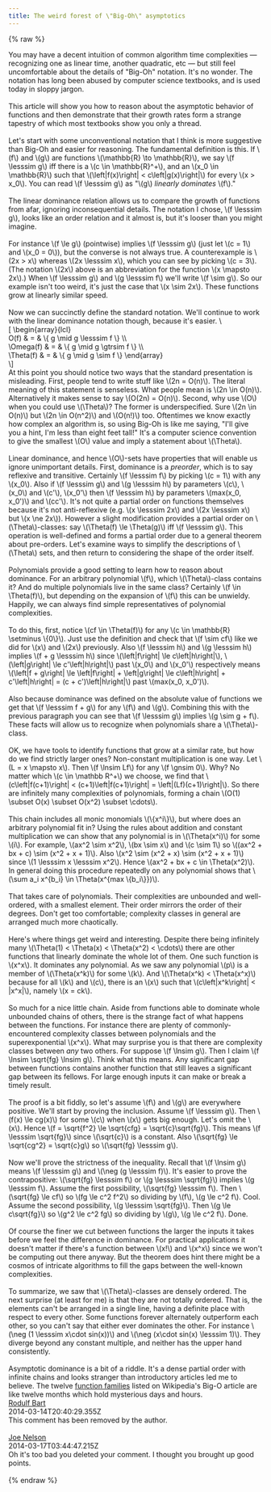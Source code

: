 ```yaml
---
title: The weird forest of \"Big-Oh\" asymptotics
---
```


{% raw %}
<div class="css-full-post-content js-full-post-content">
<span style="font-weight: normal;">You may have a decent intuition of common algorithm time complexities — recognizing one as linear time, another quadratic, etc — but still feel uncomfortable about the details of "Big-Oh" notation.&nbsp;It's no wonder. The notation has long been abused by computer science textbooks, and is used today in sloppy jargon.</span><br /><span style="font-weight: normal;"><br /></span>This article will show you how to reason about the asymptotic behavior of functions and then demonstrate that their growth rates form a strange tapestry of which most textbooks show you only a thread.<br /><br />Let's start with some unconventional notation that I think is more suggestive than Big-Oh and easier for reasoning. The fundamental definition is this. If \(f\) and \(g\) are functions \(\mathbb{R} \to \mathbb{R}\), we say \(f \lesssim g\) iff there is a \(c \in \mathbb{R}^+\), and an \(x_0 \in \mathbb{R}\) such that \(\left|f(x)\right| &lt; c\left|g(x)\right|\) for every \(x &gt; x_0\). You can read \(f \lesssim g\) as "\(g\) <i>linearly dominates</i> \(f\)."<br /><div><br />The linear dominance relation allows us to compare the growth of functions from afar, ignoring inconsequential details. The notation I chose, \(f \lesssim g\), looks like an order relation and it almost is, but it's looser than you might imagine.<br /><br />For instance \(f \le g\) (pointwise) implies \(f \lesssim g\) (just let \(c = 1\) and \(x_0 = 0\)), but the converse is not always true. A counterexample is \(2x &gt; x\) whereas \(2x \lesssim x\), which you can see by picking \(c = 3\). (The notation \(2x\) above is an abbreviation for the function \(x \mapsto 2x\).) When \(f \lesssim g\) and \(g \lesssim f\) we'll write \(f \sim g\). So our example isn't too weird, it's just the case that \(x \sim 2x\). These functions grow at linearly similar speed.<br /><br />Now we can succinctly define the standard notation. We'll continue to work with the linear dominance notation though, because it's easier. \[&nbsp;\begin{array}{lcl}<br />O(f) &amp; = &amp; \{ g \mid g \lesssim f \} \\<br />\Omega(f) &amp; = &amp; \{ g \mid g \gtrsim f \} \\<br />\Theta(f) &amp; = &amp; \{ g \mid g \sim f \} \end{array}<br />\]<br />At this point you should notice two ways that the standard presentation is misleading. First, people tend to write stuff like \(2n = O(n)\). The literal meaning of this statement is senseless. What people mean is \(2n \in O(n)\). Alternatively it makes sense to say \(O(2n) = O(n)\). Second, why use \(O\) when you could use \(\Theta\)? The former is underspecified. Sure \(2n \in O(n)\) but \(2n \in O(n^2)\) and \(O(n!)\) too. Oftentimes we know exactly how complex an algorithm is, so using Big-Oh is like me saying, "I'll give you a hint, I'm less than eight feet tall!" It's a computer science convention to give the smallest \(O\) value and imply a statement about \(\Theta\).<br /><br />Linear dominance, and hence \(O\)-sets have properties that will enable us ignore unimportant details. First, dominance is a <i>preorder</i>, which is to say reflexive and transitive. Certainly \(f \lesssim f\) by picking \(c = 1\) with any \(x_0\). Also if \(f \lesssim g\) and \(g \lesssim h\) by parameters \(c\), \(x_0\) and \(c'\), \(x_0'\) then \(f \lesssim h\) by parameters \(max(x_0, x_0')\) and \(cc'\). It's not quite a partial order on functions themselves because it's not anti-reflexive (e.g. \(x \lesssim 2x\) and \(2x \lesssim x\) but \(x \ne 2x\)). However a slight modification provides a partial order on \(\Theta\)-classes: say \(\Theta(f) \le \Theta(g)\) iff \(f \lesssim g\). This operation is well-defined and forms a partial order due to a general theorem about pre-orders. Let's examine ways to simplify the descriptions of \(\Theta\) sets, and then return to considering the shape of the order itself.<br /><br />Polynomials provide a good setting to learn how to reason about dominance. For an arbitrary polynomial \(f\), which \(\Theta\)-class contains it? And do multiple polynomials live in the same class? Certainly \(f \in \Theta(f)\), but depending on the expansion of \(f\) this can be unwieldy. Happily, we can always find simple representatives of polynomial complexities.<br /><br />To do this, first, notice \(cf \in \Theta(f)\) for any \(c \in \mathbb{R} \setminus \{0\}\). Just use the definition and check that \(f \sim cf\) like we did for \(x\) and \(2x\) previously. Also \(f \lesssim h\) and \(g \lesssim h\) implies \(f + g \lesssim h\) since \(\left|f\right| \le c\left|h\right|\), \(\left|g\right| \le c'\left|h\right|\) past \(x_0\) and \(x_0'\) respectively means \(\left|f + g\right| \le \left|f\right| + \left|g\right| \le c\left|h\right| + c'\left|h\right| = (c + c')\left|h\right|\) past \(max(x_0, x_0')\).<br /><br />Also because dominance was defined on the absolute value of functions we get that \(f \lesssim f + g\) for any \(f\) and \(g\). Combining this with the previous paragraph you can see that \(f \lesssim g\) implies \(g \sim g + f\). These facts will allow us to recognize when polynomials share a \(\Theta\)-class.<br /><br />OK, we have tools to identify functions that grow at a similar rate, but how do we find strictly larger ones? Non-constant multiplication is one way. Let \(L = x \mapsto x\). Then \(f \lnsim Lf\) for any \(f \gnsim 0\). Why? No matter which \(c \in \mathbb R^+\) we choose, we find that \(c\left|f(c+1)\right| &lt; (c+1)\left|f(c+1)\right| = \left|(Lf)(c+1)\right|\). So there are infinitely many complexities of polynomials, forming a chain \(O(1) \subset O(x) \subset O(x^2) \subset \cdots\).<br /><br />This chain includes all monic monomials \(\{x^i\}\), but where does an arbitrary polynomial fit in? Using the rules about addition and constant multiplication we can show that any polynomial is in \(\Theta(x^i)\) for some \(i\). For example, \(ax^2 \sim x^2\), \(bx \sim x\) and \(c \sim 1\) so \((ax^2 + bx + c) \sim (x^2 + x + 1)\). Also \(x^2 \sim (x^2 + x) \sim (x^2 + x + 1)\) since \(1 \lesssim x \lesssim x^2\). Hence \(ax^2 + bx + c \in \Theta(x^2)\). In general doing this procedure repeatedly on any polynomial shows that \(\sum a_i x^{b_i} \in \Theta(x^{max \{b_i\}})\).<br /><br />That takes care of polynomials. Their complexities are unbounded and well-ordered, with a smallest element. Their order mirrors the order of their degrees. Don't get too comfortable; complexity classes in general are arranged much more chaotically.<br /><br />Here's where things get weird and interesting. Despite there being infinitely many \(\Theta(1) &lt; \Theta(x) &lt; \Theta(x^2) &lt; \cdots\) there are other functions that linearly dominate the whole lot of them. One such function is \(x^x\). It dominates any polynomial. As we saw any polynomial \(p\) is a member of \(\Theta(x^k)\) for some \(k\). And \(\Theta(x^k) &lt; \Theta(x^x)\) because for all \(k\) and \(c\), there is an \(x\) such that \(c\left|x^k\right| &lt; |x^x|\), namely \(x = ck\).<br /><br />So much for a nice little chain. Aside from functions able to dominate whole unbounded chains of others, there is the strange fact of what happens between the functions. For instance there are plenty of commonly-encountered complexity classes between polynomials and the superexponential \(x^x\). What may surprise you is that there are complexity classes between <i>any</i> two others. For suppose \(f \lnsim g\). Then I claim \(f \lnsim \sqrt{fg} \lnsim g\). Think what this means. Any significant gap between functions contains another function that still leaves a significant gap between its fellows. For large enough inputs it can make or break a timely result.<br /><br />The proof is a bit fiddly, so let's assume \(f\) and \(g\) are everywhere positive. We'll start by proving the inclusion. Assume \(f \lesssim g\). Then \(f(x) \le cg(x)\) for some \(c\) when \(x\) gets big enough. Let's omit the \(x\). Hence \(f = \sqrt{f^2} \le \sqrt{cfg} = \sqrt{c}\sqrt{fg}\). This means \(f \lesssim \sqrt{fg}\) since \(\sqrt{c}\) is a constant. Also \(\sqrt{fg} \le \sqrt{cg^2} = \sqrt{c}g\) so \(\sqrt{fg} \lesssim g\).<br /><br />Now we'll prove the strictness of the inequality. Recall that \(f \lnsim g\) means \(f \lesssim g\) and \(\neg (g \lesssim f)\). It's easier to prove the contrapositive: \(\sqrt{fg} \lesssim f\) or \(g \lesssim \sqrt{fg}\) implies \(g \lesssim f\). Assume the first possibility, \(\sqrt{fg} \lesssim f\). Then \(\sqrt{fg} \le cf\) so \(fg \le c^2 f^2\) so dividing by \(f\), \(g \le c^2 f\). Cool. Assume the second possibility, \(g \lesssim \sqrt{fg}\). Then \(g \le c\sqrt{fg}\) so \(g^2 \le c^2 fg\) so dividing by \(g\), \(g \le c^2 f\). Done.<br /><br />Of course the finer we cut between functions the larger the inputs it takes before we feel the difference in dominance. For practical applications it doesn't matter if there's a function between \(x!\) and \(x^x\) since we won't be computing out there anyway. But the theorem does hint there might be a cosmos of intricate algorithms to fill the gaps between the well-known complexities.<br /><br />To summarize, we saw that \(\Theta\)-classes are densely ordered. The next surprise (at least for me) is that they are not totally ordered. That is, the elements can't be arranged in a single line, having a definite place with respect to every other. Some functions forever alternately outperform each other, so you can't say that either ever dominates the other. For instance \(\neg (1 \lesssim x\cdot sin(x))\) and \(\neg (x\cdot sin(x) \lesssim 1)\). They diverge beyond any constant multiple, and neither has the upper hand consistently.<br /><br />Asymptotic dominance is a bit of a riddle. It's a dense partial order with infinite chains and looks stranger than introductory articles led me to believe. The twelve <a href="https://en.wikipedia.org/wiki/Big_O_notation#Orders_of_common_functions" target="_blank">function families</a> listed on Wikipedia's Big-O article are like twelve months which hold mysterious days and hours.</div>
</div>
<div class="css-full-comments-content js-full-comments-content">
<div class="css-full-comment js-full-comment">
  <div class="css-comment-user-link js-comment-user-link">
  <a href="http://www.blogger.com/profile/10610003698362078094">
  <div class="css-comment-name js-comment-name">
    Rodulf Bart
  </div>
  </a>
  <div class="css-comment-date js-comment-date">
    2014-03-14T20:40:29.355Z
  </div>
  </div>
  <div class="css-comment-content js-comment-content">
    This comment has been removed by the author.
  </div>
  <br/>
</div>
<div class="css-full-comment js-full-comment">
  <div class="css-comment-user-link js-comment-user-link">
  <a href="http://www.blogger.com/profile/05440774752453573594">
  <div class="css-comment-name js-comment-name">
    Joe Nelson
  </div>
  </a>
  <div class="css-comment-date js-comment-date">
    2014-03-17T03:44:47.215Z
  </div>
  </div>
  <div class="css-comment-content js-comment-content">
    Oh it&#39;s too bad you deleted your comment. I thought you brought up good points.
  </div>
  <br/>
</div>
</div>
{% endraw %}
